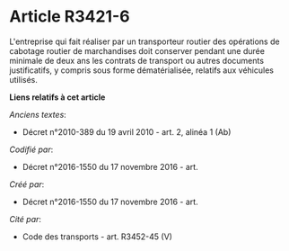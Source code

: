 # Article R3421-6

L'entreprise qui fait réaliser par un transporteur routier des opérations de cabotage routier de marchandises doit conserver
pendant une durée minimale de deux ans les contrats de transport ou autres documents justificatifs, y compris sous forme
dématérialisée, relatifs aux véhicules utilisés.

**Liens relatifs à cet article**

_Anciens textes_:

  - Décret n°2010-389 du 19 avril 2010 - art. 2, alinéa 1 (Ab)

_Codifié par_:

  - Décret n°2016-1550 du 17 novembre 2016 - art.

_Créé par_:

  - Décret n°2016-1550 du 17 novembre 2016 - art.

_Cité par_:

  - Code des transports - art. R3452-45 (V)
